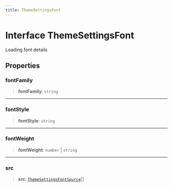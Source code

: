 ```yaml
---
title: ThemeSettingsFont
---
```


# Interface ThemeSettingsFont

Loading font details

## Properties

### fontFamily

> **fontFamily**: `string`

***

### fontStyle

> **fontStyle**: `string`

***

### fontWeight

> **fontWeight**: `number` \| `string`

***

### src

> **src**: [`ThemeSettingsFontSource`](../type-aliases/type-alias.ThemeSettingsFontSource.md)[]
